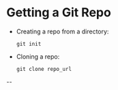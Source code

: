 # Getting a Git Repo

-   Creating a repo from a directory:
    
        git init
-   Cloning a repo:
    
        git clone repo_url
--